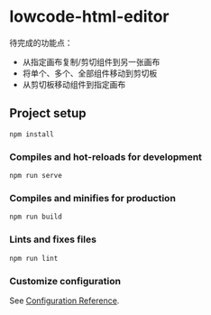 # lowcode-html-editor

待完成的功能点：

-   从指定画布复制/剪切组件到另一张画布
-   将单个、多个、全部组件移动到剪切板
-   从剪切板移动组件到指定画布

## Project setup

```
npm install
```

### Compiles and hot-reloads for development

```
npm run serve
```

### Compiles and minifies for production

```
npm run build
```

### Lints and fixes files

```
npm run lint
```

### Customize configuration

See [Configuration Reference](https://cli.vuejs.org/config/).
